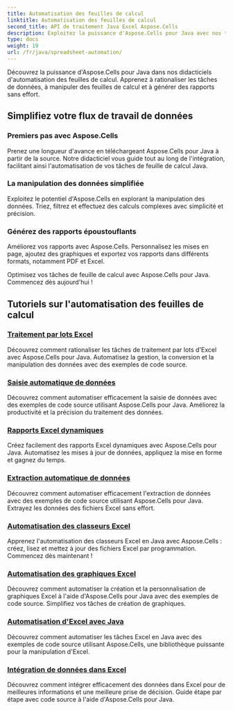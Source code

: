 ```yaml
---
title: Automatisation des feuilles de calcul
linktitle: Automatisation des feuilles de calcul
second_title: API de traitement Java Excel Aspose.Cells
description: Exploitez la puissance d'Aspose.Cells pour Java avec nos tutoriels complets. Apprenez l'automatisation des feuilles de calcul étape par étape pour un développement Java efficace.
type: docs
weight: 19
url: /fr/java/spreadsheet-automation/
---
```


Découvrez la puissance d'Aspose.Cells pour Java dans nos didacticiels d'automatisation des feuilles de calcul. Apprenez à rationaliser les tâches de données, à manipuler des feuilles de calcul et à générer des rapports sans effort.

## Simplifiez votre flux de travail de données

### Premiers pas avec Aspose.Cells

Prenez une longueur d'avance en téléchargeant Aspose.Cells pour Java à partir de la source. Notre didacticiel vous guide tout au long de l'intégration, facilitant ainsi l'automatisation de vos tâches de feuille de calcul Java.

### La manipulation des données simplifiée

Exploitez le potentiel d'Aspose.Cells en explorant la manipulation des données. Triez, filtrez et effectuez des calculs complexes avec simplicité et précision.

### Générez des rapports époustouflants

Améliorez vos rapports avec Aspose.Cells. Personnalisez les mises en page, ajoutez des graphiques et exportez vos rapports dans différents formats, notamment PDF et Excel.

Optimisez vos tâches de feuille de calcul avec Aspose.Cells pour Java. Commencez dès aujourd'hui !
## Tutoriels sur l'automatisation des feuilles de calcul
### [Traitement par lots Excel](./batch-excel-processing/)
Découvrez comment rationaliser les tâches de traitement par lots d'Excel avec Aspose.Cells pour Java. Automatisez la gestion, la conversion et la manipulation des données avec des exemples de code source.
### [Saisie automatique de données](./automated-data-entry/)
Découvrez comment automatiser efficacement la saisie de données avec des exemples de code source utilisant Aspose.Cells pour Java. Améliorez la productivité et la précision du traitement des données.
### [Rapports Excel dynamiques](./dynamic-excel-reports/)
Créez facilement des rapports Excel dynamiques avec Aspose.Cells pour Java. Automatisez les mises à jour de données, appliquez la mise en forme et gagnez du temps.
### [Extraction automatique de données](./automated-data-extraction/)
Découvrez comment automatiser efficacement l'extraction de données avec des exemples de code source utilisant Aspose.Cells pour Java. Extrayez les données des fichiers Excel sans effort.
### [Automatisation des classeurs Excel](./excel-workbook-automation/)
Apprenez l'automatisation des classeurs Excel en Java avec Aspose.Cells : créez, lisez et mettez à jour des fichiers Excel par programmation. Commencez dès maintenant !
### [Automatisation des graphiques Excel](./automating-excel-charts/)
Découvrez comment automatiser la création et la personnalisation de graphiques Excel à l'aide d'Aspose.Cells pour Java avec des exemples de code source. Simplifiez vos tâches de création de graphiques. 
### [Automatisation d'Excel avec Java](./excel-automation-with-java/)
Découvrez comment automatiser les tâches Excel en Java avec des exemples de code source utilisant Aspose.Cells, une bibliothèque puissante pour la manipulation d'Excel.
### [Intégration de données dans Excel](./data-integration-in-excel/)
Découvrez comment intégrer efficacement des données dans Excel pour de meilleures informations et une meilleure prise de décision. Guide étape par étape avec code source à l'aide d'Aspose.Cells pour Java.